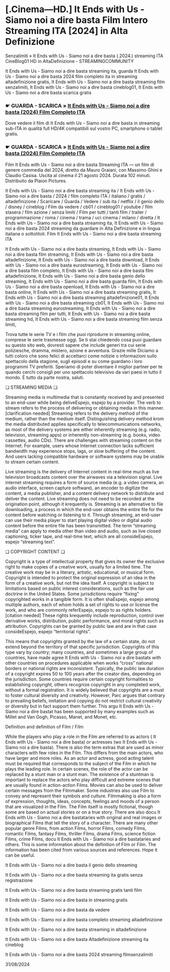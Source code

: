 #  [.Cinema—HD.] It Ends with Us - Siamo noi a dire basta Film Intero Streaming ITA [2024] in Alta Definizione

Senzalimiti » It Ends with Us - Siamo noi a dire basta (.2024.) streaming ITA CineBlog01 HD in AltaDefinizione - STREAMINGCOMMUNITY

It Ends with Us - Siamo noi a dire basta streaming ita, guarda It Ends with Us - Siamo noi a dire basta 2024 film completo ita in streaming altadefinizione gratis, It Ends with Us - Siamo noi a dire basta streaming film senzalimiti, It Ends with Us - Siamo noi a dire basta cineblog01, It Ends with Us - Siamo noi a dire basta scarica gratis

### ☛ GUARDA - SCARICA » [It Ends with Us - Siamo noi a dire basta (2024) Film Completo ITA](https://www.megavids.online/it/movie/1079091/it-ends-with-us?gicup)

Dove vedere il film di It Ends with Us - Siamo noi a dire basta in streaming sub-ITA in qualità full HD/4K compatibili sul vostro PC, smartphone o tablet gratis.

### ☛ GUARDA - SCARICA » [It Ends with Us - Siamo noi a dire basta (2024) Film Completo ITA](https://www.megavids.online/it/movie/1079091/it-ends-with-us?gicup)


Film It Ends with Us - Siamo noi a dire basta Streaming ITA — un film di genere commedia del 2024, diretto da Mauro Graiani, con Massimo Ghini e Claudio Casisa. Uscita al cinema il 21 agosto 2024. Durata 102 minuti. Distribuito da Plaion Pictures.

It Ends with Us - Siamo noi a dire basta streaming ita / It Ends with Us - Siamo noi a dire basta / 2024 / film completo ITA / italiano / gratis / altadefinizione / Scaricare / Guarda / Vedere / sub ita / netflix / il genio dello / disney / cineblog / Film da vedere / cb01 / cineblog01 / youtube / film stasera / film azione / senza limiti / Film per tutti / tanti film / trailer / programmazione / roma / cinema / trama / uci cinema / milano / diretta / It Ends with Us - Siamo noi a dire basta streaming ita, It Ends with Us - Siamo noi a dire basta 2024 streaming da guardare in Alta Definizione e in lingua italiana o sottotitoli. Film It Ends with Us - Siamo noi a dire basta streaming ITA

It Ends with Us - Siamo noi a dire basta streaming, It Ends with Us - Siamo noi a dire basta film streaming, It Ends with Us - Siamo noi a dire basta altadefinizione, It Ends with Us - Siamo noi a dire basta download, It Ends with Us - Siamo noi a dire basta eurostreaming, It Ends with Us - Siamo noi a dire basta film completo, It Ends with Us - Siamo noi a dire basta film altadefinizione, It Ends with Us - Siamo noi a dire basta genio dello streaming, It Ends with Us - Siamo noi a dire basta guarda film, It Ends with Us - Siamo noi a dire basta openload, It Ends with Us - Siamo noi a dire basta online, It Ends with Us - Siamo noi a dire basta streaming gratis, It Ends with Us - Siamo noi a dire basta streaming altadefinizione01, It Ends with Us - Siamo noi a dire basta streaming cb01, It Ends with Us - Siamo noi a dire basta streaming eurostreaming, It Ends with Us - Siamo noi a dire basta streaming film per tutti, It Ends with Us - Siamo noi a dire basta streaming hd, It Ends with Us - Siamo noi a dire basta streaming film senza limiti,

Trova tutte le serie TV e i film che puoi riprodurre in streaming online, comprese le serie trasmesse oggi. Se ti stai chiedendo cosa puoi guardare su questo sito web, dovresti sapere che include generi tra cui serie poliziesche, dramma, mistero, azione e avventura. Grazie mille Diciamo a tutti coloro che sono felici di accettarci come notizie o informazioni sullo spettacolo della stagione, sugli episodi e su come guardano i loro programmi TV preferiti. Speriamo di poter diventare il miglior partner per te quando cerchi consigli per uno spettacolo televisivo da vari paesi in tutto il mondo. È tutto da parte nostra, saluti.

❏ STREAMING MEDIA ❏

Streaming media is multimedia that is constantly received by and presented to an end-user while being deliveEspejo, espejo by a provider. The verb to stream refers to the process of delivering or obtaining media in this manner.[clarification needed] Streaming refers to the delivery method of the medium, rather than the medium itself. Distinguishing delivery method krom the media distributed applies specifically to telecommunications networks, as most of the delivery systems are either inherently streaming (e.g. radio, television, streaming apps) or inherently non-streaming (e.g. books, video cassettes, audio CDs). There are challenges with streaming content on the Internet. For example, users whose Internet connection lacks sufficient bandwidth may experience stops, lags, or slow buffering of the content. And users lacking compatible hardware or software systems may be unable to stream certain content.

Live streaming is the delivery of Internet content in real-time much as live television broadcasts content over the airwaves via a television signal. Live internet streaming requires a form of source media (e.g. a video camera, an audio interface, screen capture software), an encoder to digitize the content, a media publisher, and a content delivery network to distribute and deliver the content. Live streaming does not need to be recorded at the origination point, although it krequently is. Streaming is an alternative to file downloading, a process in which the end-user obtains the entire file for the content before watching or listening to it. Through streaming, an end-user can use their media player to start playing digital video or digital audio content before the entire file has been transmitted. The term “streaming media” can apply to media other than video and audio, such as live closed captioning, ticker tape, and real-time text, which are all consideEspejo, espejo “streaming text”.

❏ COPYRIGHT CONTENT ❏

Copyright is a type of intellectual property that gives its owner the exclusive right to make copies of a creative work, usually for a limited time. The creative work may be in a literary, artistic, educational, or musical form. Copyright is intended to protect the original expression of an idea in the form of a creative work, but not the idea itself. A copyright is subject to limitations based on public interest considerations, such as the fair use doctrine in the United States. Some jurisdictions require “fixing” copyrighted works in a tangible form. It is often shaEspejo, espejo among multiple authors, each of whom holds a set of rights to use or license the work, and who are commonly referEspejo, espejo to as rights holders.[citation needed] These rights krequently include reproduction, control over derivative works, distribution, public performance, and moral rights such as attribution. Copyrights can be granted by public law and are in that case consideEspejo, espejo “territorial rights”.

This means that copyrights granted by the law of a certain state, do not extend beyond the territory of that specific jurisdiction. Copyrights of this type vary by country; many countries, and sometimes a large group of countries, have made agree It Ends with Us - Siamo noi a dire bastats with other countries on procedures applicable when works “cross” national borders or national rights are inconsistent. Typically, the public law duration of a copyright expires 50 to 100 years after the creator dies, depending on the jurisdiction. Some countries require certain copyright formalities to establishing copyright, others recognize copyright in any completed work, without a formal registration. It is widely believed that copyrights are a must to foster cultural diversity and creativity. However, Parc argues that contrary to prevailing beliefs, imitation and copying do not restrict cultural creativity or diversity but in fact support them further. This argu It Ends with Us - Siamo noi a dire bastat has been supported by many examples such as Millet and Van Gogh, Picasso, Manet, and Monet, etc.

Definition and definition of Film / Film

While the players who play a role in the Film are referred to as actors ( It Ends with Us - Siamo noi a dire basta) or actresses (wo It Ends with Us - Siamo noi a dire basta). There is also the term extras that are used as minor characters with few roles in the Film. This differs from the main actors, who have larger and more roles. As an actor and actress, good acting talent must be required that corresponds to the subject of the Film in which he plays the leading role. In certain scenes, the role of the actor can be replaced by a stunt man or a stunt man. The existence of a stuntman is important to replace the actors who play difficult and extreme scenes that are usually found in action-action Films. Movies can also be used to deliver certain messages from the Filmmaker. Some industries also use Film to convey and represent their symbols and culture. Filmmaking is also a form of expression, thoughts, ideas, concepts, feelings and moods of a person that are visualized in the Film. The Film itself is mostly fictional, though some are based on actual stories or on a true story. There are also docu It Ends with Us - Siamo noi a dire bastataries with original and real images or biographical Films that tell the story of a character. There are many other popular genre Films, from action Films, horror Films, comedy Films, romantic Films, fantasy Films, thriller Films, drama Films, science fiction Films, crime Films, docu It Ends with Us - Siamo noi a dire bastataries and others. This is some information about the definition of Film or Film. The information has been cited from various sources and references. Hope it can be useful.

It Ends with Us - Siamo noi a dire basta il genio dello streaming

It Ends with Us - Siamo noi a dire basta streaming ita gratis senza registrazione

It Ends with Us - Siamo noi a dire basta streaming gratis tanti film

It Ends with Us - Siamo noi a dire basta in streaming gratis

It Ends with Us - Siamo noi a dire basta da vedere

It Ends with Us - Siamo noi a dire basta completo streaming altadefinizione

It Ends with Us - Siamo noi a dire basta streaming in altadefinizione

It Ends with Us - Siamo noi a dire basta Altadefinizione streaming ita cineblog

It Ends with Us - Siamo noi a dire basta 2024 streaming filmsenzalimiti

31/08/2024
